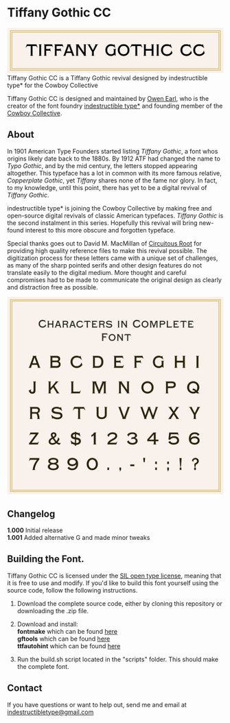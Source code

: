 Tiffany Gothic CC
========
![Picture](https://raw.githubusercontent.com/CowboyCollective/TiffanyGothicCC/master/sources/references/Title.png)
Tiffany Gothic CC is a Tiffany Gothic revival designed by indestructible type* for the Cowboy Collective 

Tiffany Gothic CC is designed and maintained by [Owen Earl](https://ewonrael.github.io/), who is the creator of the font foundry [indestructible type*](http://indestructible-type.github.io) and founding member of the [Cowboy Collective](cowboycollective.cc/).

About
-----
In 1901 American Type Founders started listing *Tiffany Gothic*, a font whos origins likely date back to the 1880s. By 1912 ATF had changed the name to *Typo Gothic*, and by the mid century, the letters stopped appearing altogether. This typeface has a lot in common with its more famous relative, *Copperplate Gothic*, yet *Tiffany* shares none of the fame nor glory. In fact, to my knowledge, until this point, there has yet to be a digital revival of *Tiffany Gothic*.

indestructible type* is joining the Cowboy Collective by making free and open-source digital revivals of classic American typefaces. *Tiffany Gothic* is the second instalment in this series. Hopefully this revival will bring new-found interest to this more obscure and forgotten typeface.

Special thanks goes out to David M. MacMillan of [Circuitous Root](http://www.circuitousroot.com) for providing high quality reference files to make this revival possible. The digitization process for these letters came with a unique set of challenges, as many of the sharp pointed serifs and other design features do not translate easily to the digital medium. More thought and careful compromises had to be made to communicate the original design as clearly and distraction free as possible.

![Characters](https://raw.githubusercontent.com/CowboyCollective/TiffanyGothicCC/master/sources/references/Specimin.png)

Changelog
---------
<b>1.000</b>
Initial release<br>
<b>1.001</b>
Added alternative G and made minor tweaks

Building the Font.
---------------------------
Tiffany Gothic CC is licensed under the [SIL open type license](http://scripts.sil.org/cms/scripts/page.php?site_id=nrsi&id=OFL), meaning that it is free to use and modify. If you'd like to build this font yourself using the source code, follow the following instructions.

1. Download the complete source code, either by cloning this repository or downloading the .zip file.

2. Download and install:<br>
**fontmake** which can be found [here](https://github.com/googlei18n/fontmake)<br>
**gftools** which can be found [here](https://github.com/googlefonts/gftools)<br>
**ttfautohint** which can be found [here](https://www.freetype.org/ttfautohint/)<br>

3. Run the build.sh script located in the "scripts" folder. This should make the complete font.

Contact
-------
If you have questions or want to help out, send me and email at indestructibletype@gmail.com
